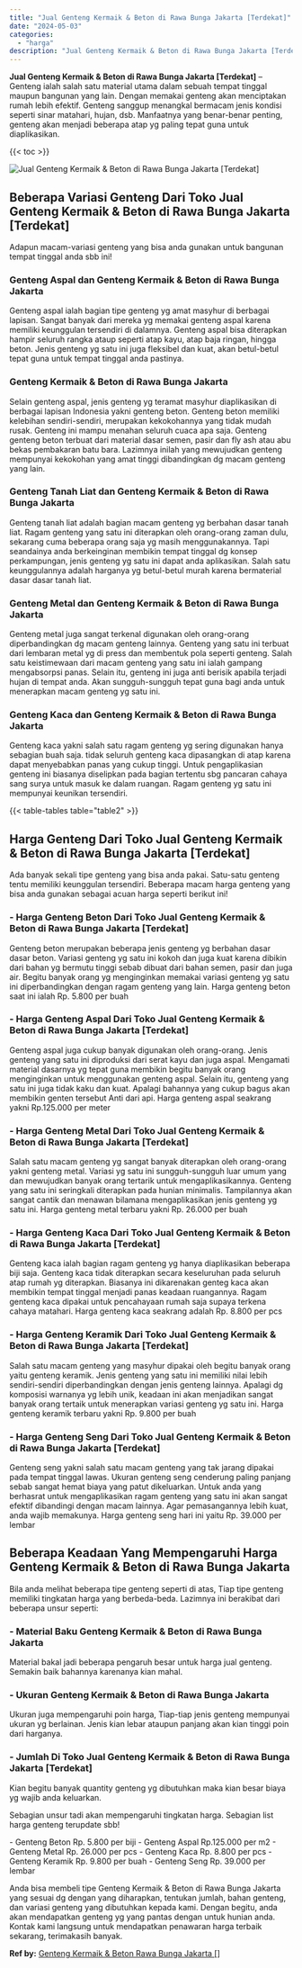 ```yaml
---
title: "Jual Genteng Kermaik & Beton di Rawa Bunga Jakarta [Terdekat]"
date: "2024-05-03"
categories: 
  - "harga"
description: "Jual Genteng Kermaik & Beton di Rawa Bunga Jakarta [Terdekat]. Anda bisa membeli tipe Genteng Kermaik & Beton di Rawa Bunga Jakarta yang sesuai dg dengan yan..."
---
```


**Jual Genteng Kermaik & Beton di Rawa Bunga Jakarta \[Terdekat\]** – Genteng ialah salah satu material utama dalam sebuah tempat tinggal maupun bangunan yang lain. Dengan memakai genteng akan menciptakan rumah lebih efektif. Genteng sanggup menangkal bermacam jenis kondisi seperti sinar matahari, hujan, dsb. Manfaatnya yang benar-benar penting, genteng akan menjadi beberapa atap yg paling tepat guna untuk diaplikasikan.

{{< toc >}}

![Jual Genteng Kermaik & Beton di Rawa Bunga Jakarta [Terdekat]](/images/genteng-minimalis-murah10.png)

## Beberapa Variasi Genteng Dari Toko Jual Genteng Kermaik & Beton di Rawa Bunga Jakarta \[Terdekat\]

Adapun macam-variasi genteng yang bisa anda gunakan untuk bangunan tempat tinggal anda sbb ini!

### Genteng Aspal dan Genteng Kermaik & Beton di Rawa Bunga Jakarta

Genteng aspal ialah bagian tipe genteng yg amat masyhur di berbagai lapisan. Sangat banyak dari mereka yg memakai genteng aspal karena memiliki keunggulan tersendiri di dalamnya. Genteng aspal bisa diterapkan hampir seluruh rangka ataup seperti atap kayu, atap baja ringan, hingga beton. Jenis genteng yg satu ini juga fleksibel dan kuat, akan betul-betul tepat guna untuk tempat tinggal anda pastinya.

### Genteng Kermaik & Beton di Rawa Bunga Jakarta

Selain genteng aspal, jenis genteng yg teramat masyhur diaplikasikan di berbagai lapisan Indonesia yakni genteng beton. Genteng beton memiliki kelebihan sendiri-sendiri, merupakan kekokohannya yang tidak mudah rusak. Genteng ini mampu menahan seluruh cuaca apa saja. Genteng genteng beton terbuat dari material dasar semen, pasir dan fly ash atau abu bekas pembakaran batu bara. Lazimnya inilah yang mewujudkan genteng mempunyai kekokohan yang amat tinggi dibandingkan dg macam genteng yang lain.

### Genteng Tanah Liat dan Genteng Kermaik & Beton di Rawa Bunga Jakarta

Genteng tanah liat adalah bagian macam genteng yg berbahan dasar tanah liat. Ragam genteng yang satu ini diterapkan oleh orang-orang zaman dulu, sekarang cuma beberapa orang saja yg masih menggunakannya. Tapi seandainya anda berkeinginan membikin tempat tinggal dg konsep perkampungan, jenis genteng yg satu ini dapat anda aplikasikan. Salah satu keunggulannya adalah harganya yg betul-betul murah karena bermaterial dasar dasar tanah liat.

### Genteng Metal dan Genteng Kermaik & Beton di Rawa Bunga Jakarta

Genteng metal juga sangat terkenal digunakan oleh orang-orang diperbandingkan dg macam genteng lainnya. Genteng yang satu ini terbuat dari lembaran metal yg di press dan membentuk pola seperti genteng. Salah satu keistimewaan dari macam genteng yang satu ini ialah gampang mengabsorpsi panas. Selain itu, genteng ini juga anti berisik apabila terjadi hujan di tempat anda. Akan sungguh-sungguh tepat guna bagi anda untuk menerapkan macam genteng yg satu ini.

### Genteng Kaca dan Genteng Kermaik & Beton di Rawa Bunga Jakarta

Genteng kaca yakni salah satu ragam genteng yg sering digunakan hanya sebagian buah saja. tidak seluruh genteng kaca dipasangkan di atap karena dapat menyebabkan panas yang cukup tinggi. Untuk pengaplikasian genteng ini biasanya diselipkan pada bagian tertentu sbg pancaran cahaya sang surya untuk masuk ke dalam ruangan. Ragam genteng yg satu ini mempunyai keunikan tersendiri.

{{< table-tables table="table2" >}}

## Harga Genteng Dari Toko Jual Genteng Kermaik & Beton di Rawa Bunga Jakarta \[Terdekat\]

Ada banyak sekali tipe genteng yang bisa anda pakai. Satu-satu genteng tentu memiliki keunggulan tersendiri. Beberapa macam harga genteng yang bisa anda gunakan sebagai acuan harga seperti berikut ini!

### \- Harga Genteng Beton Dari Toko Jual Genteng Kermaik & Beton di Rawa Bunga Jakarta \[Terdekat\]

Genteng beton merupakan beberapa jenis genteng yg berbahan dasar dasar beton. Variasi genteng yg satu ini kokoh dan juga kuat karena dibikin dari bahan yg bermutu tinggi sebab dibuat dari bahan semen, pasir dan juga air. Begitu banyak orang yg menginginkan memakai variasi genteng yg satu ini diperbandingkan dengan ragam genteng yang lain. Harga genteng beton saat ini ialah Rp. 5.800 per buah

### \- Harga Genteng Aspal Dari Toko Jual Genteng Kermaik & Beton di Rawa Bunga Jakarta \[Terdekat\]

Genteng aspal juga cukup banyak digunakan oleh orang-orang. Jenis genteng yang satu ini diproduksi dari serat kayu dan juga aspal. Mengamati material dasarnya yg tepat guna membikin begitu banyak orang menginginkan untuk menggunakan genteng aspal. Selain itu, genteng yang satu ini juga tidak kaku dan kuat. Apalagi bahannya yang cukup bagus akan membikin genten tersebut Anti dari api. Harga genteng aspal seakrang yakni Rp.125.000 per meter

### \- Harga Genteng Metal Dari Toko Jual Genteng Kermaik & Beton di Rawa Bunga Jakarta \[Terdekat\]

Salah satu macam genteng yg sangat banyak diterapkan oleh orang-orang yakni genteng metal. Variasi yg satu ini sungguh-sungguh luar umum yang dan mewujudkan banyak orang tertarik untuk mengaplikasikannya. Genteng yang satu ini seringkali diterapkan pada hunian minimalis. Tampilannya akan sangat cantik dan menawan bilamana mengaplikasikan jenis genteng yg satu ini. Harga genteng metal terbaru yakni Rp. 26.000 per buah

### \- Harga Genteng Kaca Dari Toko Jual Genteng Kermaik & Beton di Rawa Bunga Jakarta \[Terdekat\]

Genteng kaca ialah bagian ragam genteng yg hanya diaplikasikan beberapa biji saja. Genteng kaca tidak diterapkan secara keseluruhan pada seluruh atap rumah yg diterapkan. Biasanya ini dikarenakan genteg kaca akan membikin tempat tinggal menjadi panas keadaan ruangannya. Ragam genteng kaca dipakai untuk pencahayaan rumah saja supaya terkena cahaya matahari. Harga genteng kaca seakrang adalah Rp. 8.800 per pcs

### \- Harga Genteng Keramik Dari Toko Jual Genteng Kermaik & Beton di Rawa Bunga Jakarta \[Terdekat\]

Salah satu macam genteng yang masyhur dipakai oleh begitu banyak orang yaitu genteng keramik. Jenis genteng yang satu ini memiliki nilai lebih sendiri-sendiri diperbandingkan dengan jenis genteng lainnya. Apalagi dg komposisi warnanya yg lebih unik, keadaan ini akan menjadikan sangat banyak orang tertaik untuk menerapkan variasi genteng yg satu ini. Harga genteng keramik terbaru yakni Rp. 9.800 per buah

### \- Harga Genteng Seng Dari Toko Jual Genteng Kermaik & Beton di Rawa Bunga Jakarta \[Terdekat\]

Genteng seng yakni salah satu macam genteng yang tak jarang dipakai pada tempat tinggal lawas. Ukuran genteng seng cenderung paling panjang sebab sangat hemat biaya yang patut dikeluarkan. Untuk anda yang berhasrat untuk mengaplikasikan ragam genteng yang satu ini akan sangat efektif dibandingi dengan macam lainnya. Agar pemasangannya lebih kuat, anda wajib memakunya. Harga genteng seng hari ini yaitu Rp. 39.000 per lembar

## Beberapa Keadaan Yang Mempengaruhi Harga Genteng Kermaik & Beton di Rawa Bunga Jakarta

Bila anda melihat beberapa tipe genteng seperti di atas, Tiap tipe genteng memiliki tingkatan harga yang berbeda-beda. Lazimnya ini berakibat dari beberapa unsur seperti:

### \- Material Baku Genteng Kermaik & Beton di Rawa Bunga Jakarta

Material bakal jadi beberapa pengaruh besar untuk harga jual genteng. Semakin baik bahannya karenanya kian mahal.

### \- Ukuran Genteng Kermaik & Beton di Rawa Bunga Jakarta

Ukuran juga mempengaruhi poin harga, Tiap-tiap jenis genteng mempunyai ukuran yg berlainan. Jenis kian lebar ataupun panjang akan kian tinggi poin dari harganya.

### \- Jumlah Di Toko Jual Genteng Kermaik & Beton di Rawa Bunga Jakarta \[Terdekat\]

Kian begitu banyak quantity genteng yg dibutuhkan maka kian besar biaya yg wajib anda keluarkan.

Sebagian unsur tadi akan mempengaruhi tingkatan harga. Sebagian list harga genteng terupdate sbb!

\- Genteng Beton Rp. 5.800 per biji - Genteng Aspal Rp.125.000 per m2 - Genteng Metal Rp. 26.000 per pcs - Genteng Kaca Rp. 8.800 per pcs - Genteng Keramik Rp. 9.800 per buah - Genteng Seng Rp. 39.000 per lembar

Anda bisa membeli tipe Genteng Kermaik & Beton di Rawa Bunga Jakarta yang sesuai dg dengan yang diharapkan, tentukan jumlah, bahan genteng, dan variasi genteng yang dibutuhkan kepada kami. Dengan begitu, anda akan mendapatkan genteng yg yang pantas dengan untuk hunian anda. Kontak kami langsung untuk mendapatkan penawaran harga terbaik sekarang, terimakasih banyak.

**Ref by:**  [Genteng Kermaik & Beton  Rawa Bunga Jakarta []](https://id.wikipedia.org/wiki/Genteng)
